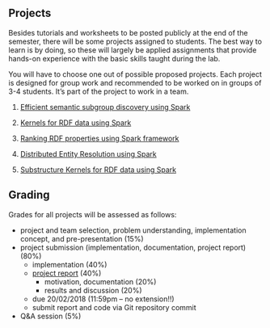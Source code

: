 ## Projects

Besides tutorials and worksheets to be posted publicly at the end of the semester, there will be some projects assigned to students. The best way to learn is by doing, so these will largely be applied assignments that provide hands-on experience with the basic skills taught during the lab.

You will have to choose one out of possible proposed projects. Each project is designed for group work and recommended to be worked on in groups of 3-4 students. It’s part of the project to work in a team.

1. [Efficient semantic subgroup discovery using Spark](project1)

1. [Kernels for RDF data using Spark](project2)

1. [Ranking RDF properties using Spark framework](project3)

1. [Distributed Entity Resolution using Spark](project4)

1. [Substructure Kernels for RDF data using Spark](project5)


## Grading
Grades for all projects will be assessed as follows:
- project and team selection, problem understanding, implementation concept, and pre-presentation (15%)
- project submission (implementation, documentation, project report) (80%)
  - implementation (40%)
  - [project report](https://docs.google.com/document/d/1HE5otXE3eHt-qc-bn3iEnOuH7OlJuhxnSLWJmNluneo/edit?usp=sharing) (40%)
    - motivation, documentation (20%)
    - results and discussion (20%)
  - due 20/02/2018 (11:59pm – no extension!!)
  - submit report and code via Git repository commit
- Q&A session (5%)
